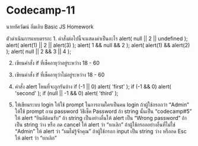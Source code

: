 # Codecamp-11
นายทัศวัฒน์ อิ่มเอิบ
Basic JS Homework

ตัวดำเนินการแบบตรรกะ 1. คำสั่งต่อไปนี้จะแสดงค่าเป็นอะไร alert( null || 2 || undefined ); alert( alert(1) || 2 || alert(3) ); alert( 1 && null && 2 ); alert( alert(1) && alert(2) ); alert( null || 2 && 3 || 4 );

2. เขียนคำสั่ง if ที่เช็คอายุว่าอยู่ระหว่าง 18 - 60

3. เขียนคำสั่ง if ที่เช็คอายุว่าไม่อยู่ระหว่าง 18 - 60

4. คำสั่ง alert ไหนที่จะถูกรันบ้าง
if (-1 || 0) alert( 'first' ); if (-1 && 0) alert( 'second' ); if (null || -1 && 0) alert( 'third' );

5. ให้เขียนระบบ login
ให้ใช้ prompt ในการถามใครเป็นคน login
ถ้าผู้ใช้กรอกว่า “Admin” ให้ใช้ prompt ถาม password
วิธีเช็ค Password
ถ้า string นั้นเป็น “codecamp#5” ให้ alert “ยินดีต้อนรับ”
ถ้า string เป็นอย่างอื่นให้ alert เป็น “Wrong password”
ถ้าเป็น string ว่าง หรือ กด cancel ให้ alert ว่า “ยกเลิก”
ถ้าผู้ใช้กรอกอย่างอื่นที่ไม่ใช่ “Admin” ให้ alert ว่า “ผมไม่รู้จักคุณ”
ถ้าผู้ใช้กรอก input เป็น string ว่าง หรือกด Esc ให้ alert ว่า “ยกเลิก”